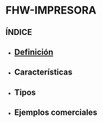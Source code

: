 # FHW-IMPRESORA
## ÍNDICE
* ## [Definición](Definicion_impresora) 
* ## Características
* ## Tipos
* ## Ejemplos comerciales
